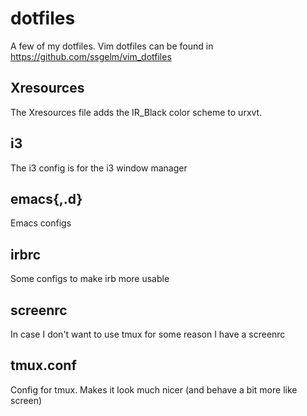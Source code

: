 dotfiles
========

A few of my dotfiles.  Vim dotfiles can be found in https://github.com/ssgelm/vim_dotfiles

Xresources
----------

The Xresources file adds the IR\_Black color scheme to urxvt.

i3
--

The i3 config is for the i3 window manager

emacs{,.d}
----------

Emacs configs

irbrc
-----

Some configs to make irb more usable

screenrc
--------

In case I don't want to use tmux for some reason I have a screenrc

tmux.conf
---------

Config for tmux.  Makes it look much nicer (and behave a bit more like screen)
